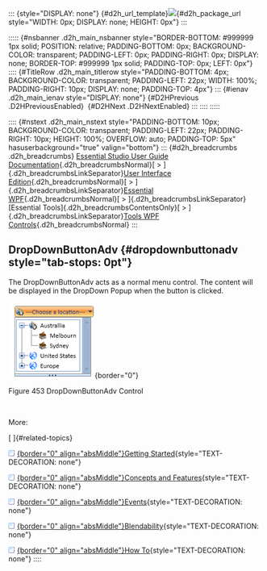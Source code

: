 ::: {style="DISPLAY: none"}
[](ms-xhelp:///?Id=d2h_url_template){#d2h_url_template}![](!package_url!){#d2h_package_url style="WIDTH: 0px; DISPLAY: none; HEIGHT: 0px"}
:::

::::: {#nsbanner .d2h_main_nsbanner style="BORDER-BOTTOM: #999999 1px solid; POSITION: relative; PADDING-BOTTOM: 0px; BACKGROUND-COLOR: transparent; PADDING-LEFT: 0px; PADDING-RIGHT: 0px; DISPLAY: none; BORDER-TOP: #999999 1px solid; PADDING-TOP: 0px; LEFT: 0px"}
:::: {#TitleRow .d2h_main_titlerow style="PADDING-BOTTOM: 4px; BACKGROUND-COLOR: transparent; PADDING-LEFT: 22px; WIDTH: 100%; PADDING-RIGHT: 10px; DISPLAY: none; PADDING-TOP: 4px"}
::: {#ienav .d2h_main_ienav style="DISPLAY: none"}
[](ms-xhelp:///?Id=1cb0e52e-e4af-4406-b3bb-6c230328506f){#D2HPrevious .D2HPreviousEnabled}  [](ms-xhelp:///?Id=ca4b7e60-378d-45dc-b59a-c53ea6e0f95e){#D2HNext .D2HNextEnabled}
:::
::::
:::::

:::: {#nstext .d2h_main_nstext style="PADDING-BOTTOM: 10px; BACKGROUND-COLOR: transparent; PADDING-LEFT: 22px; PADDING-RIGHT: 10px; HEIGHT: 100%; OVERFLOW: auto; PADDING-TOP: 5px" hasuserbackground="true" valign="bottom"}
::: {#d2h_breadcrumbs .d2h_breadcrumbs}
[Essential Studio User Guide Documentation](ms-xhelp:///?Id=12457748-09e3-4d74-a240-8e049cedf030){.d2h_breadcrumbsNormal}[ \> ]{.d2h_breadcrumbsLinkSeparator}[User Interface Edition](ms-xhelp:///?Id=c29296b7-531c-413b-a0ec-488ca1f7f669){.d2h_breadcrumbsNormal}[ \> ]{.d2h_breadcrumbsLinkSeparator}[Essential WPF](ms-xhelp:///?Id=7f4f82c5-151c-4262-94d0-75c4626c77bc){.d2h_breadcrumbsNormal}[ \> ]{.d2h_breadcrumbsLinkSeparator}[Essential Tools]{.d2h_breadcrumbsContentsOnly}[ \> ]{.d2h_breadcrumbsLinkSeparator}[Tools WPF Controls](ms-xhelp:///?Id=2ea58a12-9426-4a63-96b4-89eb80232c2c){.d2h_breadcrumbsNormal}
:::

## DropDownButtonAdv {#dropdownbuttonadv style="tab-stops: 0pt"}

The DropDownButtonAdv acts as a normal menu control. The content will be displayed in the DropDown Popup when the button is clicked.

![](ImagesExt/image30_413.png){border="0"}

Figure 453 DropDownButtonAdv Control

 

More:

[ ]{#related-topics}

[![](button.gif){border="0" align="absMiddle"}Getting Started](ms-xhelp:///?Id=ca4b7e60-378d-45dc-b59a-c53ea6e0f95e){style="TEXT-DECORATION: none"}

[![](button.gif){border="0" align="absMiddle"}Concepts and Features](ms-xhelp:///?Id=1937bcb7-0e60-4d84-823b-d7cda730e89a){style="TEXT-DECORATION: none"}

[![](button.gif){border="0" align="absMiddle"}Events](ms-xhelp:///?Id=18757426-5b22-4b31-bdc1-0a8acb9645ac){style="TEXT-DECORATION: none"}

[![](button.gif){border="0" align="absMiddle"}Blendability](ms-xhelp:///?Id=fbc6dba5-0c26-45d9-b033-50bdc8d258e1){style="TEXT-DECORATION: none"}

[![](button.gif){border="0" align="absMiddle"}How To](ms-xhelp:///?Id=ff0405ae-20da-47eb-9148-a463894530ff){style="TEXT-DECORATION: none"}
::::
